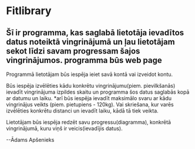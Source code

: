 # Fitlibrary
## Šī ir programma, kas saglabā lietotāja ievadītos datus noteiktā vingrinājumā un ļau lietotājam sekot līdzi savam progressam šajos vingrinājumos. programma būs web page

Programmā lietotājam būs iespēja ieiet savā kontā vai izveidot kontu. 

Būs iespēja izvēlēties kādu konkrētu vingrinājumu(piem. pievilkšanās) ievadīt vingrinājuma izpildes skaitu un programma šos datus saglabās kopā ar datumu un laiku. *arī būs iespēja ievadīt maksimālo svaru ar kādu vingrinājus veikts (piem. pietupiens - 120kg). Vai skriešana, kur varēs izvēlēties konkrētu distanci un ievadīt laiku, kādā tā tiek veikta.

Lietotājam būs iespēja redzēt savu progressu(diagramma), konkrētā vingrinājumā, kuru viņš ir veicis(ievadījis datus). 



--Ādams Apšenieks